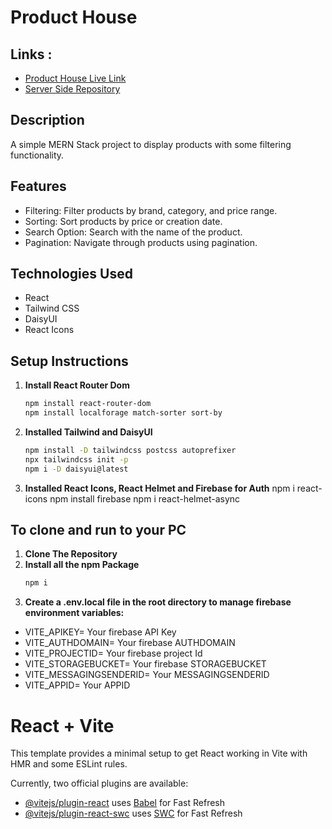 # Product House

## Links :

- [Product House Live Link](https://newjobtask.web.app) 
- [Server Side Repository](https://github.com/Rafidul01/ph-job-task-server)

## Description

A simple MERN Stack project to display products with some filtering functionality. 

## Features
- Filtering: Filter products by brand, category, and price range.
- Sorting: Sort products by price or creation date.
- Search Option: Search with the name of the product.
- Pagination: Navigate through products using pagination.


## Technologies Used
- React
- Tailwind CSS
- DaisyUI
- React Icons

## Setup Instructions
1. **Install React Router Dom**

    ```bash
    npm install react-router-dom
    npm install localforage match-sorter sort-by
2. **Installed Tailwind and DaisyUI**
    ```bash
    npm install -D tailwindcss postcss autoprefixer
    npx tailwindcss init -p
    npm i -D daisyui@latest

3. **Installed React Icons, React Helmet and Firebase for Auth**
    npm i react-icons
    npm install firebase
    npm i react-helmet-async

## To clone and run to your PC 

1. **Clone The Repository**
2. **Install all the npm Package**
    ```bash
    npm i
3. **Create a .env.local file in the root directory to manage firebase environment variables:**
- VITE_APIKEY= Your firebase API Key
- VITE_AUTHDOMAIN= Your firebase AUTHDOMAIN
- VITE_PROJECTID= Your firebase project Id
- VITE_STORAGEBUCKET= Your firebase STORAGEBUCKET
- VITE_MESSAGINGSENDERID= Your MESSAGINGSENDERID
- VITE_APPID= Your APPID

# React + Vite

This template provides a minimal setup to get React working in Vite with HMR and some ESLint rules.

Currently, two official plugins are available:

- [@vitejs/plugin-react](https://github.com/vitejs/vite-plugin-react/blob/main/packages/plugin-react/README.md) uses [Babel](https://babeljs.io/) for Fast Refresh
- [@vitejs/plugin-react-swc](https://github.com/vitejs/vite-plugin-react-swc) uses [SWC](https://swc.rs/) for Fast Refresh
